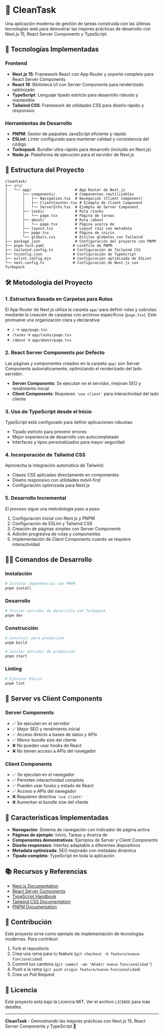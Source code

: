 # 🧹 CleanTask

Una aplicación moderna de gestión de tareas construida con las últimas tecnologías web para demostrar las mejores prácticas de desarrollo con Next.js 15, React Server Components y TypeScript.

## 🚀 Tecnologías Implementadas

### Frontend
- **Next.js 15**: Framework React con App Router y soporte completo para React Server Components
- **React 19**: Biblioteca UI con Server Components para renderizado optimizado
- **TypeScript**: Lenguaje tipado estricto para desarrollo robusto y mantenible
- **Tailwind CSS**: Framework de utilidades CSS para diseño rápido y responsivo

### Herramientas de Desarrollo
- **PNPM**: Gestor de paquetes JavaScript eficiente y rápido
- **ESLint**: Linter configurado para mantener calidad y consistencia del código
- **Turbopack**: Bundler ultra-rápido para desarrollo (incluido en Next.js)
- **Node.js**: Plataforma de ejecución para el servidor de Next.js

## 📁 Estructura del Proyecto

```
cleantask/
├── src/
│   └── app/                    # App Router de Next.js
│       ├── components/         # Componentes reutilizables
│       │   ├── Navigation.tsx  # Navegación (Client Component)
│       │   ├── ClientCounter.tsx # Ejemplo de Client Component
│       │   └── ServerInfo.tsx  # Ejemplo de Server Component
│       ├── tasks/              # Ruta /tasks
│       │   └── page.tsx        # Página de tareas
│       ├── about/              # Ruta /about
│       │   └── page.tsx        # Página acerca de
│       ├── layout.tsx          # Layout raíz con metadata
│       ├── page.tsx            # Página de inicio
│       └── globals.css         # Estilos globales con Tailwind
├── package.json                # Configuración del proyecto con PNPM
├── pnpm-lock.yaml             # Lockfile de PNPM
├── tailwind.config.ts         # Configuración de Tailwind CSS
├── tsconfig.json              # Configuración de TypeScript
├── eslint.config.mjs          # Configuración optimizada de ESLint
└── next.config.ts             # Configuración de Next.js con Turbopack
```

## 🛠️ Metodología del Proyecto

### 1. Estructura Basada en Carpetas para Rutas
El App Router de Next.js utiliza la carpeta `app/` para definir rutas y subrutas mediante la creación de carpetas con archivos específicos (`page.tsx`). Esto promueve una organización clara y declarativa:

- `/` → `app/page.tsx`
- `/tasks` → `app/tasks/page.tsx`
- `/about` → `app/about/page.tsx`

### 2. React Server Components por Defecto
Las páginas y componentes creados en la carpeta `app/` son Server Components automáticamente, optimizando el renderizado del lado servidor:

- **Server Components**: Se ejecutan en el servidor, mejoran SEO y rendimiento inicial
- **Client Components**: Requieren `'use client'` para interactividad del lado cliente

### 3. Uso de TypeScript desde el Inicio
TypeScript está configurado para definir aplicaciones robustas:
- Tipado estricto para prevenir errores
- Mejor experiencia de desarrollo con autocompletado
- Interfaces y tipos personalizados para mayor seguridad

### 4. Incorporación de Tailwind CSS
Aprovecha la integración automática de Tailwind:
- Clases CSS aplicadas directamente en componentes
- Diseño responsivo con utilidades móvil-first
- Configuración optimizada para Next.js

### 5. Desarrollo Incremental
El proceso sigue una metodología paso a paso:
1. Configuración inicial con Next.js y PNPM
2. Configuración de ESLint y Tailwind CSS
3. Creación de páginas simples con Server Components
4. Adición progresiva de rutas y componentes
5. Implementación de Client Components cuando se requiere interactividad

## 🏃‍♂️ Comandos de Desarrollo

### Instalación
```bash
# Instalar dependencias con PNPM
pnpm install
```

### Desarrollo
```bash
# Iniciar servidor de desarrollo con Turbopack
pnpm dev
```

### Construcción
```bash
# Construir para producción
pnpm build

# Iniciar servidor de producción
pnpm start
```

### Linting
```bash
# Ejecutar ESLint
pnpm lint
```

## 🔄 Server vs Client Components

### Server Components
- ✅ Se ejecutan en el servidor
- ✅ Mejor SEO y rendimiento inicial
- ✅ Acceso directo a bases de datos y APIs
- ✅ Menor bundle size del cliente
- ❌ No pueden usar hooks de React
- ❌ No tienen acceso a APIs del navegador

### Client Components
- ✅ Se ejecutan en el navegador
- ✅ Permiten interactividad completa
- ✅ Pueden usar hooks y estado de React
- ✅ Acceso a APIs del navegador
- ❌ Requieren directiva `'use client'`
- ❌ Aumentan el bundle size del cliente

## 🌟 Características Implementadas

- **Navegación**: Sistema de navegación con indicador de página activa
- **Páginas de ejemplo**: Inicio, Tareas y Acerca de
- **Componentes demostrativos**: Ejemplos de Server y Client Components
- **Diseño responsivo**: Interfaz adaptable a diferentes dispositivos
- **Metadata optimizada**: SEO mejorado con metadata dinámica
- **Tipado completo**: TypeScript en toda la aplicación

## 📚 Recursos y Referencias

- [Next.js Documentation](https://nextjs.org/docs)
- [React Server Components](https://react.dev/reference/rsc/server-components)
- [TypeScript Handbook](https://www.typescriptlang.org/docs/)
- [Tailwind CSS Documentation](https://tailwindcss.com/docs)
- [PNPM Documentation](https://pnpm.io/motivation)

## 🤝 Contribución

Este proyecto sirve como ejemplo de implementación de tecnologías modernas. Para contribuir:

1. Fork el repositorio
2. Crea una rama para tu feature (`git checkout -b feature/nueva-funcionalidad`)
3. Commit tus cambios (`git commit -am 'Añadir nueva funcionalidad'`)
4. Push a la rama (`git push origin feature/nueva-funcionalidad`)
5. Crea un Pull Request

## 📄 Licencia

Este proyecto está bajo la Licencia MIT. Ver el archivo `LICENSE` para más detalles.

---

**CleanTask** - Demostrando las mejores prácticas con Next.js 15, React Server Components y TypeScript 🚀
